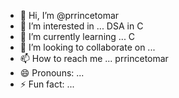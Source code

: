 - 👋 Hi, I’m @prrincetomar
- 👀 I’m interested in ... DSA in C
- 🌱 I’m currently learning ... C
- 💞️ I’m looking to collaborate on ...
- 📫 How to reach me ... prrincetomar
- 😄 Pronouns: ...
- ⚡ Fun fact: ...

<!---
prrincetomar/prrincetomar is a ✨ special ✨ repository because its `README.md` (this file) appears on your GitHub profile.
You can click the Preview link to take a look at your changes.
--->
